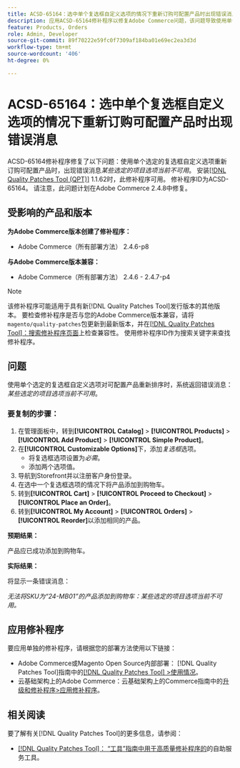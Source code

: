 ```yaml
---
title: ACSD-65164：选中单个复选框自定义选项的情况下重新订购可配置产品时出现错误消息
description: 应用ACSD-65164修补程序以修复Adobe Commerce问题，该问题导致使用单个选定的复选框自定义选项重新订购可配置产品时出现错误消息*某些选定的项目选项当前不可用*。
feature: Products, Orders
role: Admin, Developer
source-git-commit: 89f70222e59fc0f7309af184ba01e69ec2ea3d3d
workflow-type: tm+mt
source-wordcount: '406'
ht-degree: 0%

---
```



# ACSD-65164：选中单个复选框自定义选项的情况下重新订购可配置产品时出现错误消息

ACSD-65164修补程序修复了以下问题：使用单个选定的复选框自定义选项重新订购可配置产品时，出现错误消息&#x200B;*某些选定的项目选项当前不可用*。 安装[[!DNL Quality Patches Tool (QPT)]](/help/tools/quality-patches-tool/quality-patches-tool-to-self-serve-quality-patches.md) 1.1.62时，此修补程序可用。 修补程序ID为ACSD-65164。 请注意，此问题计划在Adobe Commerce 2.4.8中修复。

## 受影响的产品和版本

**为Adobe Commerce版本创建了修补程序：**

* Adobe Commerce（所有部署方法） 2.4.6-p8

**与Adobe Commerce版本兼容：**

* Adobe Commerce（所有部署方法） 2.4.6 - 2.4.7-p4

>[!NOTE]
>
>该修补程序可能适用于具有新[!DNL Quality Patches Tool]发行版本的其他版本。 要检查修补程序是否与您的Adobe Commerce版本兼容，请将`magento/quality-patches`包更新到最新版本，并在[[!DNL Quality Patches Tool]：搜索修补程序页面](https://experienceleague.adobe.com/tools/commerce-quality-patches/index.html)上检查兼容性。 使用修补程序ID作为搜索关键字来查找修补程序。

## 问题

使用单个选定的复选框自定义选项对可配置产品重新排序时，系统返回错误消息： *某些选定的项目选项当前不可用*。

### 要复制的步骤：

1. 在管理面板中，转到&#x200B;**[!UICONTROL Catalog]** > **[!UICONTROL Products]** > **[!UICONTROL Add Product]** > **[!UICONTROL Simple Product]**。
1. 在&#x200B;**[!UICONTROL Customizable Options]**&#x200B;下，添加&#x200B;*复选框*&#x200B;选项。
   * 将复选框选项设置为&#x200B;*必需*。
   * 添加两个选项值。
1. 导航到Storefront并以注册客户身份登录。
1. 在选中一个复选框选项的情况下将产品添加到购物车。
1. 转到&#x200B;**[!UICONTROL Cart]** > **[!UICONTROL Proceed to Checkout]** > **[!UICONTROL Place an Order]**。
1. 转到&#x200B;**[!UICONTROL My Account]** > **[!UICONTROL Orders]** > **[!UICONTROL Reorder]**&#x200B;以添加相同的产品。

**预期结果：**

产品应已成功添加到购物车。

**实际结果：**

将显示一条错误消息：

*无法将SKU为“24-MB01”的产品添加到购物车：某些选定的项目选项当前不可用。*

## 应用修补程序

要应用单独的修补程序，请根据您的部署方法使用以下链接：

* Adobe Commerce或Magento Open Source内部部署： [!DNL Quality Patches Tool]指南中的[[!DNL Quality Patches Tool] >使用情况](/help/tools/quality-patches-tool/usage.md)。
* 云基础架构上的Adobe Commerce：云基础架构上的Commerce指南中的[升级和修补程序>应用修补程序](https://experienceleague.adobe.com/docs/commerce-cloud-service/user-guide/develop/upgrade/apply-patches.html)。

## 相关阅读

要了解有关[!DNL Quality Patches Tool]的更多信息，请参阅：

* [[!DNL Quality Patches Tool]： “工具”指南中用于高质量修补程序的](/help/tools/quality-patches-tool/quality-patches-tool-to-self-serve-quality-patches.md)的自助服务工具。

